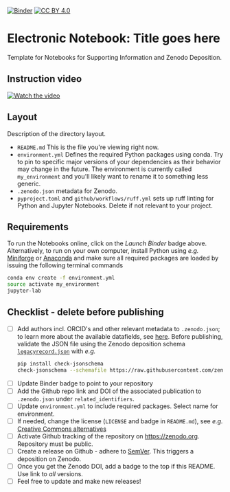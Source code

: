 [![Binder](https://mybinder.org/badge_logo.svg)](https://mybinder.org/v2/gh/mlund/template-for-supporting-information/HEAD)
[![CC BY 4.0][cc-by-shield]][cc-by]

[cc-by]: http://creativecommons.org/licenses/by/4.0/
[cc-by-shield]: https://img.shields.io/badge/License-CC%20BY%204.0-lightgrey.svg

# Electronic Notebook: Title goes here

Template for Notebooks for Supporting Information and Zenodo Deposition.

## Instruction video
[![Watch the video](https://img.youtube.com/vi/UhexcR2hQP4/hqdefault.jpg)](https://www.youtube.com/embed/UhexcR2hQP4)


## Layout

Description of the directory layout.

- `README.md` This is the file you're viewing right now.
- `environment.yml` Defines the required Python packages using conda. Try to pin to specific major versions of your
  dependencies as their behavior may change in the future.
  The environment is currently called `my_environment` and you'll likely want to rename it to something less generic.
- `.zenodo.json` metadata for Zenodo.
- `pyproject.toml` and `github/workflows/ruff.yml` sets up ruff linting for Python and Jupyter Notebooks. Delete if not relevant to your project.

## Requirements

To run the Notebooks online, click on the _Launch Binder_ badge above. Alternatively, to run on your own computer,
install Python using _e.g._ [Miniforge](https://github.com/conda-forge/miniforge) or [Anaconda](https://docs.conda.io)
and make sure all required packages are loaded by issuing the following terminal commands

``` bash
conda env create -f environment.yml
source activate my_environment
jupyter-lab
```

## Checklist - delete before publishing

- [ ] Add authors incl. ORCID's and other relevant metadata to `.zenodo.json`; to learn more about the available datafields, see
  [here](https://developers.zenodo.org/?python#depositions).
  Before publishing, validate the JSON file using the Zenodo deposition schema [`legacyrecord.json`](https://github.com/zenodo/zenodo/blob/482ee72ad501cbbd7f8ce8df9b393c130d1970f7/zenodo/modules/deposit/jsonschemas/deposits/records/legacyrecord.json#L4) with _e.g._
  ``` bash
  pip install check-jsonschema
  check-jsonschema --schemafile https://raw.githubusercontent.com/zenodo/zenodo/master/zenodo/modules/deposit/jsonschemas/deposits/records/legacyrecord.json .zenodo.json
  ```
- [ ] Update Binder badge to point to your repository
- [ ] Add the Github repo link and DOI of the associated publication to `.zenodo.json` under `related_identifiers`.
- [ ] Update `environment.yml` to include required packages. Select name for environment.
- [ ] If needed, change the license (`LICENSE` and badge in `README.md`), see _e.g._ [Creative Commons alternatives](https://github.com/santisoler/cc-licenses)
- [ ] Activate Github tracking of the repository on https://zenodo.org. Repository must be public.
- [ ] Create a release on Github - adhere to [SemVer](https://semver.org). This triggers a deposition on Zenodo.
- [ ] Once you get the Zenodo DOI, add a badge to the top if this README. Use link to _all_ versions.
- [ ] Feel free to update and make new releases!
